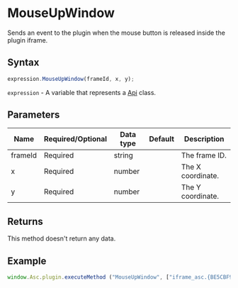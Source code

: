 # MouseUpWindow

Sends an event to the plugin when the mouse button is released inside the plugin iframe.

## Syntax

```javascript
expression.MouseUpWindow(frameId, x, y);
```

`expression` - A variable that represents a [Api](../Api.md) class.

## Parameters

| **Name** | **Required/Optional** | **Data type** | **Default** | **Description** |
| ------------- | ------------- | ------------- | ------------- | ------------- |
| frameId | Required | string |  | The frame ID. |
| x | Required | number |  | The X coordinate. |
| y | Required | number |  | The Y coordinate. |

## Returns

This method doesn't return any data.

## Example

```javascript
window.Asc.plugin.executeMethod ("MouseUpWindow", ["iframe_asc.{BE5CBF95-C0AD-4842-B157-AC40FEDD9841}", 70, 40]);
```
